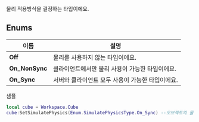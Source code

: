 물리 적용방식을 결정하는 타입이에요. 
## **Enums**

 **이름** | **설명** |
 --- | --- |
**Off** |물리를 사용하지 않는 타입이에요. |
**On_NonSync** |클라이언트에서만 물리 사용이 가능한 타입이에요. |
**On_Sync** |서버와 클라이언트 모두 사용이 가능한 타입이에요. |
샘플 

```lua
local cube = Workspace.Cube
cube:SetSimulatePhysics(Enum.SimulatePhysicsType.On_Sync) --오브젝트의 물리를 설정해요.
```
